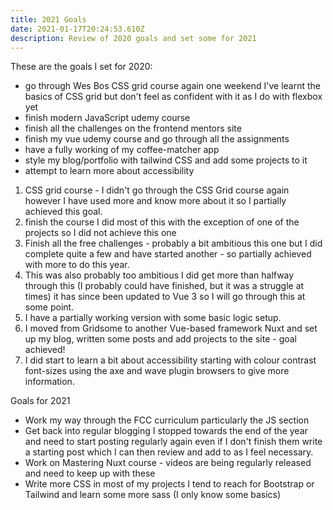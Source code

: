 ```yaml
---
title: 2021 Goals
date: 2021-01-17T20:24:53.610Z
description: Review of 2020 goals and set some for 2021
---
```

These are the goals I set for 2020:
- go through Wes Bos CSS grid course again one weekend I've learnt the basics of CSS grid but don't feel as confident with it as I do with flexbox yet
- finish modern JavaScript udemy course
- finish all the challenges on the frontend mentors site 
- finish my vue udemy course and go through all the assignments
- have a fully working of my coffee-matcher app
- style my blog/portfolio with tailwind CSS and add some projects to it
- attempt to learn more about accessibility

1. CSS grid course - I didn't go through the CSS Grid course again however I have used more and know more about it so I partially achieved this goal.
2. finish the course I did most of this with the exception of one of the projects so I did not achieve this one
3. Finish all the free challenges - probably a bit ambitious this one but I did complete quite a few and have started another - so partially achieved with more to do this year.
4. This was also probably too ambitious I did get more than halfway through this (I probably could have finished, but it was a struggle at times) it has since been updated to Vue 3 so I will go through this at some point.
5. I have a partially working version with some basic logic setup.
6. I moved from Gridsome to another Vue-based framework Nuxt and set up my blog, written some posts and add projects to the site - goal achieved!
7. I did start to learn a bit about accessibility starting with colour contrast font-sizes using the axe and wave plugin browsers to give more information.

Goals for 2021

- Work my way through the FCC curriculum particularly the JS section
- Get back into regular blogging I stopped towards the end of the year and need to start posting regularly again even if I don't finish them write a starting post which I can then review and add to as I feel necessary. 
- Work on Mastering Nuxt course - videos are being regularly released and need to keep up with these
- Write more CSS in most of my projects I tend to reach for Bootstrap or Tailwind and learn some more sass (I only know some basics)
